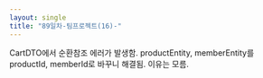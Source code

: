```yaml
---
layout: single
title: "89일차-팀프로젝트(16)-"
---
```


CartDTO에서 순환참조 에러가 발생함. productEntity, memberEntity를 productId, memberId로 바꾸니 해결됨. 이유는 모름.